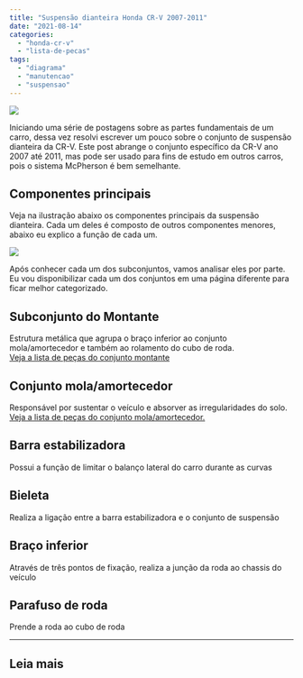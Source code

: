 ```yaml
---
title: "Suspensão dianteira Honda CR-V 2007-2011"
date: "2021-08-14"
categories: 
  - "honda-cr-v"
  - "lista-de-pecas"
tags: 
  - "diagrama"
  - "manutencao"
  - "suspensao"
---
```


![](https://garagemdomadeira.com/wp-content/uploads/2021/08/header_suspensao_diant.jpg?w=1024)

Iniciando uma série de postagens sobre as partes fundamentais de um carro, dessa vez resolvi escrever um pouco sobre o conjunto de suspensão dianteira da CR-V. Este post abrange o conjunto específico da CR-V ano 2007 até 2011, mas pode ser usado para fins de estudo em outros carros, pois o sistema McPherson é bem semelhante.

<!--more-->

## Componentes principais

Veja na ilustração abaixo os componentes principais da suspensão dianteira. Cada um deles é composto de outros componentes menores, abaixo eu explico a função de cada um.

![](https://garagemdomadeira.com/wp-content/uploads/2021/08/suspensao_dianteira.gif?w=956)

Após conhecer cada um dos subconjuntos, vamos analisar eles por parte. Eu vou disponibilizar cada um dos conjuntos em uma página diferente para ficar melhor categorizado.

## Subconjunto do Montante

Estrutura metálica que agrupa o braço inferior ao conjunto mola/amortecedor e também ao rolamento do cubo de roda.  
[Veja a lista de peças do conjunto montante](https://garagemdomadeira.com/2021/08/14/diagrama-montante-dianteiro-honda-cr-v/)

## Conjunto mola/amortecedor

Responsável por sustentar o veículo e absorver as irregularidades do solo.  
[Veja a lista de peças do conjunto mola/amortecedor.](https://garagemdomadeira.com/2021/08/14/diagrama-conjunto-mola-amortecedor-honda-cr-v/)

## Barra estabilizadora

Possui a função de limitar o balanço lateral do carro durante as curvas

## Bieleta

Realiza a ligação entre a barra estabilizadora e o conjunto de suspensão

## Braço inferior

Através de três pontos de fixação, realiza a junção da roda ao chassis do veículo

## Parafuso de roda

Prende a roda ao cubo de roda

* * *

## Leia mais
